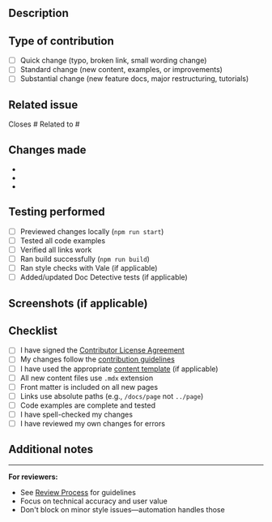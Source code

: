 ## Description

<!-- Briefly describe the changes in this pull request -->

## Type of contribution

<!-- Check the type that best describes your contribution -->

- [ ] Quick change (typo, broken link, small wording change)
- [ ] Standard change (new content, examples, or improvements)
- [ ] Substantial change (new feature docs, major restructuring, tutorials)

## Related issue

<!-- Link to related issue(s) if applicable -->

Closes # Related to #

## Changes made

<!-- List the specific changes you made -->

-
-
-

## Testing performed

<!-- Describe how you tested your changes -->

- [ ] Previewed changes locally (`npm run start`)
- [ ] Tested all code examples
- [ ] Verified all links work
- [ ] Ran build successfully (`npm run build`)
- [ ] Ran style checks with Vale (if applicable)
- [ ] Added/updated Doc Detective tests (if applicable)

## Screenshots (if applicable)

<!-- Add screenshots to show visual changes -->

## Checklist

<!-- Mark items as complete with [x] -->

- [ ] I have signed the [Contributor License Agreement](https://cla-assistant.io/doc-detective/doc-detective.github.io)
- [ ] My changes follow the [contribution guidelines](/docs/contributing/)
- [ ] I have used the appropriate [content template](/docs/contributing/templates/) (if applicable)
- [ ] All new content files use `.mdx` extension
- [ ] Front matter is included on all new pages
- [ ] Links use absolute paths (e.g., `/docs/page` not `../page`)
- [ ] Code examples are complete and tested
- [ ] I have spell-checked my changes
- [ ] I have reviewed my own changes for errors

## Additional notes

<!-- Any additional information reviewers should know -->

---

**For reviewers:**

- See [Review Process](/docs/contributing/review-process) for guidelines
- Focus on technical accuracy and user value
- Don't block on minor style issues—automation handles those
